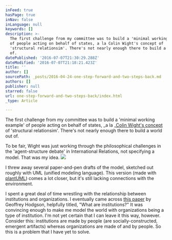 ```yaml
---
inFeed: true
hasPage: true
inNav: false
inLanguage: null
keywords: []
description: >-
  The first challenge from my committee was to build a 'minimal working example'
  of people acting on behalf of states, a la Colin Wight's concept of
  'structural relationsim'. There's not nearly enough there to build a world out
  of. 
datePublished: '2016-07-07T21:30:29.288Z'
dateModified: '2016-07-07T21:18:21.423Z'
title: ''
author: []
sourcePath: _posts/2016-04-24-one-step-forward-and-two-steps-back.md
authors: []
publisher: null
starred: false
url: one-step-forward-and-two-steps-back/index.html
_type: Article

---
```

The first challenge from my committee was to build a 'minimal working example' of people acting on behalf of states, _a la _[Colin Wight's concept][0] of 'structural relationsim'. There's not nearly enough there to build a world out of. 

To be fair, Wight was just working through the philosophical challenges in the 'agent-structure debate' in International Relations, not specifying a model. That was my idea. ![](https://the-grid-user-content.s3-us-west-2.amazonaws.com/9b53dcf8-d7df-4f64-8cc4-141f6ca24821.png)

I threw away several paper-and-pen drafts of the model, sketched out roughly with UML (unified modeling language). This version (made with [plantUML][1]) comes a lot closer, but it's still lacking connections with the environment. 

I spent a great deal of time wrestling with the relationship between institutions and organizations. I eventually came across [this paper][2] by Geoffrey Hodgson, helpfully titled, "What are institutions?" It was convincing enough to make me model the world with organizations being a type of institution. I'm not yet certain that I can leave it this way, however. Consider this: institutions are made by people (are socially-constructed, emergent artifacts) whereas organizations are made of and by people. So this is a problem that I have yet to solve.

[0]: https://read.amazon.com/kp/embed?asin=B000SI8LDW&preview=newtab&linkCode=kpe&ref_=cm_sw_r_kb_dp_XMVgxb1WB0Z7V0
[1]: plantuml.com
[2]: http://www.geoffrey-hodgson.info/user/image/whatareinstitutions.pdf